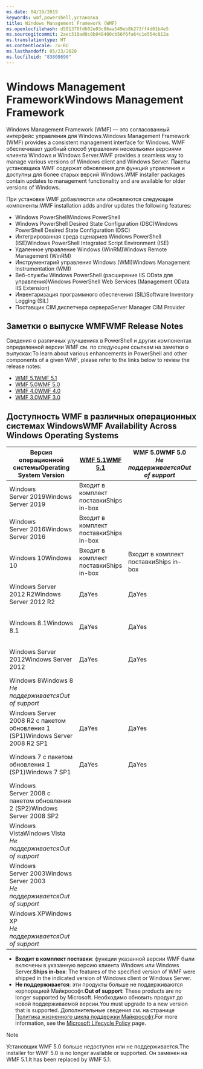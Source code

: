 ```yaml
---
ms.date: 04/19/2019
keywords: wmf,powershell,установка
title: Windows Management Framework (WMF)
ms.openlocfilehash: d581370fd602e03c86aa549eb8b273ff4d01b4e5
ms.sourcegitcommit: 2aec310ad0c0b048400cb56f6fa64c1e554c812a
ms.translationtype: HT
ms.contentlocale: ru-RU
ms.lasthandoff: 05/23/2020
ms.locfileid: "83808690"
---
```

# <a name="windows-management-framework"></a><span data-ttu-id="92b28-103">Windows Management Framework</span><span class="sxs-lookup"><span data-stu-id="92b28-103">Windows Management Framework</span></span>

<span data-ttu-id="92b28-104">Windows Management Framework (WMF) — это согласованный интерфейс управления для Windows.</span><span class="sxs-lookup"><span data-stu-id="92b28-104">Windows Management Framework (WMF) provides a consistent management interface for Windows.</span></span> <span data-ttu-id="92b28-105">WMF обеспечивает удобный способ управления несколькими версиями клиента Windows и Windows Server.</span><span class="sxs-lookup"><span data-stu-id="92b28-105">WMF provides a seamless way to manage various versions of Windows client and Windows Server.</span></span> <span data-ttu-id="92b28-106">Пакеты установщика WMF содержат обновления для функций управления и доступны для более старых версий Windows.</span><span class="sxs-lookup"><span data-stu-id="92b28-106">WMF installer packages contain updates to management functionality and are available for older versions of Windows.</span></span>

<span data-ttu-id="92b28-107">При установке WMF добавляются или обновляются следующие компоненты:</span><span class="sxs-lookup"><span data-stu-id="92b28-107">WMF installation adds and/or updates the following features:</span></span>

- <span data-ttu-id="92b28-108">Windows PowerShell</span><span class="sxs-lookup"><span data-stu-id="92b28-108">Windows PowerShell</span></span>
- <span data-ttu-id="92b28-109">Windows PowerShell Desired State Configuration (DSC)</span><span class="sxs-lookup"><span data-stu-id="92b28-109">Windows PowerShell Desired State Configuration (DSC)</span></span>
- <span data-ttu-id="92b28-110">Интегрированная среда сценариев Windows PowerShell (ISE)</span><span class="sxs-lookup"><span data-stu-id="92b28-110">Windows PowerShell Integrated Script Environment (ISE)</span></span>
- <span data-ttu-id="92b28-111">Удаленное управление Windows (WinRM)</span><span class="sxs-lookup"><span data-stu-id="92b28-111">Windows Remote Management (WinRM)</span></span>
- <span data-ttu-id="92b28-112">Инструментарий управления Windows (WMI)</span><span class="sxs-lookup"><span data-stu-id="92b28-112">Windows Management Instrumentation (WMI)</span></span>
- <span data-ttu-id="92b28-113">Веб-службы Windows PowerShell (расширение IIS OData для управления)</span><span class="sxs-lookup"><span data-stu-id="92b28-113">Windows PowerShell Web Services (Management OData IIS Extension)</span></span>
- <span data-ttu-id="92b28-114">Инвентаризация программного обеспечения (SIL)</span><span class="sxs-lookup"><span data-stu-id="92b28-114">Software Inventory Logging (SIL)</span></span>
- <span data-ttu-id="92b28-115">Поставщик CIM диспетчера сервера</span><span class="sxs-lookup"><span data-stu-id="92b28-115">Server Manager CIM Provider</span></span>

## <a name="wmf-release-notes"></a><span data-ttu-id="92b28-116">Заметки о выпуске WMF</span><span class="sxs-lookup"><span data-stu-id="92b28-116">WMF Release Notes</span></span>

<span data-ttu-id="92b28-117">Сведения о различных улучшениях в PowerShell и других компонентах определенной версии WMF см. по следующим ссылкам на заметки о выпусках:</span><span class="sxs-lookup"><span data-stu-id="92b28-117">To learn about various enhancements in PowerShell and other components of a given WMF, please refer to the links below to review the release notes:</span></span>

- [<span data-ttu-id="92b28-118">WMF 5.1</span><span class="sxs-lookup"><span data-stu-id="92b28-118">WMF 5.1</span></span>](whats-new/release-notes.md#wmf-51-changes)
- [<span data-ttu-id="92b28-119">WMF 5.0</span><span class="sxs-lookup"><span data-stu-id="92b28-119">WMF 5.0</span></span>](whats-new/release-notes.md#wmf-50-changes)
- [<span data-ttu-id="92b28-120">WMF 4.0</span><span class="sxs-lookup"><span data-stu-id="92b28-120">WMF 4.0</span></span>](https://download.microsoft.com/download/3/D/6/3D61D262-8549-4769-A660-230B67E15B25/Windows%20Management%20Framework%204%200%20Release%20Notes.docx)
- [<span data-ttu-id="92b28-121">WMF 3.0</span><span class="sxs-lookup"><span data-stu-id="92b28-121">WMF 3.0</span></span>](https://download.microsoft.com/download/E/7/6/E76850B8-DA6E-4FF5-8CCE-A24FC513FD16/WMF%203%20Release%20Notes.docx)

## <a name="wmf-availability-across-windows-operating-systems"></a><span data-ttu-id="92b28-122">Доступность WMF в различных операционных системах Windows</span><span class="sxs-lookup"><span data-stu-id="92b28-122">WMF Availability Across Windows Operating Systems</span></span>

|        <span data-ttu-id="92b28-123">Версия операционной системы</span><span class="sxs-lookup"><span data-stu-id="92b28-123">Operating System Version</span></span>         | <span data-ttu-id="92b28-124">[WMF 5.1][]</span><span class="sxs-lookup"><span data-stu-id="92b28-124">[WMF 5.1][]</span></span>  | <span data-ttu-id="92b28-125">WMF 5.0</span><span class="sxs-lookup"><span data-stu-id="92b28-125">WMF 5.0</span></span><br><span data-ttu-id="92b28-126">*Не поддерживается*</span><span class="sxs-lookup"><span data-stu-id="92b28-126">*Out of support*</span></span> | <span data-ttu-id="92b28-127">[WMF 4.0][]</span><span class="sxs-lookup"><span data-stu-id="92b28-127">[WMF 4.0][]</span></span>  | <span data-ttu-id="92b28-128">[WMF 3.0][]</span><span class="sxs-lookup"><span data-stu-id="92b28-128">[WMF 3.0][]</span></span>  | <span data-ttu-id="92b28-129">[WMF 2.0][]</span><span class="sxs-lookup"><span data-stu-id="92b28-129">[WMF 2.0][]</span></span>  |
| --------------------------------------- | ------------ | --------------------------- | ------------ | ------------ | ------------ |
| <span data-ttu-id="92b28-130">Windows Server 2019</span><span class="sxs-lookup"><span data-stu-id="92b28-130">Windows Server 2019</span></span>                     | <span data-ttu-id="92b28-131">Входит в комплект поставки</span><span class="sxs-lookup"><span data-stu-id="92b28-131">Ships in-box</span></span> |                             |              |              |              |
| <span data-ttu-id="92b28-132">Windows Server 2016</span><span class="sxs-lookup"><span data-stu-id="92b28-132">Windows Server 2016</span></span>                     | <span data-ttu-id="92b28-133">Входит в комплект поставки</span><span class="sxs-lookup"><span data-stu-id="92b28-133">Ships in-box</span></span> |                             |              |              |              |
| <span data-ttu-id="92b28-134">Windows 10</span><span class="sxs-lookup"><span data-stu-id="92b28-134">Windows 10</span></span>                              | <span data-ttu-id="92b28-135">Входит в комплект поставки</span><span class="sxs-lookup"><span data-stu-id="92b28-135">Ships in-box</span></span> | <span data-ttu-id="92b28-136">Входит в комплект поставки</span><span class="sxs-lookup"><span data-stu-id="92b28-136">Ships in-box</span></span>                |              |              |              |
| <span data-ttu-id="92b28-137">Windows Server 2012 R2</span><span class="sxs-lookup"><span data-stu-id="92b28-137">Windows Server 2012 R2</span></span>                  | <span data-ttu-id="92b28-138">Да</span><span class="sxs-lookup"><span data-stu-id="92b28-138">Yes</span></span>          | <span data-ttu-id="92b28-139">Да</span><span class="sxs-lookup"><span data-stu-id="92b28-139">Yes</span></span>                         | <span data-ttu-id="92b28-140">Входит в комплект поставки</span><span class="sxs-lookup"><span data-stu-id="92b28-140">Ships in-box</span></span> |              |              |
| <span data-ttu-id="92b28-141">Windows 8.1</span><span class="sxs-lookup"><span data-stu-id="92b28-141">Windows 8.1</span></span>                             | <span data-ttu-id="92b28-142">Да</span><span class="sxs-lookup"><span data-stu-id="92b28-142">Yes</span></span>          | <span data-ttu-id="92b28-143">Да</span><span class="sxs-lookup"><span data-stu-id="92b28-143">Yes</span></span>                         | <span data-ttu-id="92b28-144">Входит в комплект поставки</span><span class="sxs-lookup"><span data-stu-id="92b28-144">Ships in-box</span></span> |              |              |
| <span data-ttu-id="92b28-145">Windows Server 2012</span><span class="sxs-lookup"><span data-stu-id="92b28-145">Windows Server 2012</span></span>                     | <span data-ttu-id="92b28-146">Да</span><span class="sxs-lookup"><span data-stu-id="92b28-146">Yes</span></span>          | <span data-ttu-id="92b28-147">Да</span><span class="sxs-lookup"><span data-stu-id="92b28-147">Yes</span></span>                         | <span data-ttu-id="92b28-148">Да</span><span class="sxs-lookup"><span data-stu-id="92b28-148">Yes</span></span>          | <span data-ttu-id="92b28-149">Входит в комплект поставки</span><span class="sxs-lookup"><span data-stu-id="92b28-149">Ships in-box</span></span> |              |
| <span data-ttu-id="92b28-150">Windows 8</span><span class="sxs-lookup"><span data-stu-id="92b28-150">Windows 8</span></span><br><span data-ttu-id="92b28-151">*Не поддерживается*</span><span class="sxs-lookup"><span data-stu-id="92b28-151">*Out of support*</span></span>           |              |                             |              | <span data-ttu-id="92b28-152">Входит в комплект поставки</span><span class="sxs-lookup"><span data-stu-id="92b28-152">Ships in-box</span></span> |              |
| <span data-ttu-id="92b28-153">Windows Server 2008 R2 с пакетом обновления 1 (SP1)</span><span class="sxs-lookup"><span data-stu-id="92b28-153">Windows Server 2008 R2 SP1</span></span>              | <span data-ttu-id="92b28-154">Да</span><span class="sxs-lookup"><span data-stu-id="92b28-154">Yes</span></span>          | <span data-ttu-id="92b28-155">Да</span><span class="sxs-lookup"><span data-stu-id="92b28-155">Yes</span></span>                         | <span data-ttu-id="92b28-156">Да</span><span class="sxs-lookup"><span data-stu-id="92b28-156">Yes</span></span>          | <span data-ttu-id="92b28-157">Да</span><span class="sxs-lookup"><span data-stu-id="92b28-157">Yes</span></span>          | <span data-ttu-id="92b28-158">Входит в комплект поставки</span><span class="sxs-lookup"><span data-stu-id="92b28-158">Ships in-box</span></span> |
| <span data-ttu-id="92b28-159">Windows 7 с пакетом обновления 1 (SP1)</span><span class="sxs-lookup"><span data-stu-id="92b28-159">Windows 7 SP1</span></span>                           | <span data-ttu-id="92b28-160">Да</span><span class="sxs-lookup"><span data-stu-id="92b28-160">Yes</span></span>          | <span data-ttu-id="92b28-161">Да</span><span class="sxs-lookup"><span data-stu-id="92b28-161">Yes</span></span>                         | <span data-ttu-id="92b28-162">Да</span><span class="sxs-lookup"><span data-stu-id="92b28-162">Yes</span></span>          | <span data-ttu-id="92b28-163">Да</span><span class="sxs-lookup"><span data-stu-id="92b28-163">Yes</span></span>          | <span data-ttu-id="92b28-164">Входит в комплект поставки</span><span class="sxs-lookup"><span data-stu-id="92b28-164">Ships in-box</span></span> |
| <span data-ttu-id="92b28-165">Windows Server 2008 с пакетом обновления 2 (SP2)</span><span class="sxs-lookup"><span data-stu-id="92b28-165">Windows Server 2008 SP2</span></span>                 |              |                             |              | <span data-ttu-id="92b28-166">Да</span><span class="sxs-lookup"><span data-stu-id="92b28-166">Yes</span></span>          | <span data-ttu-id="92b28-167">Да</span><span class="sxs-lookup"><span data-stu-id="92b28-167">Yes</span></span>          |
| <span data-ttu-id="92b28-168">Windows Vista</span><span class="sxs-lookup"><span data-stu-id="92b28-168">Windows Vista</span></span><br><span data-ttu-id="92b28-169">*Не поддерживается*</span><span class="sxs-lookup"><span data-stu-id="92b28-169">*Out of support*</span></span>       |              |                             |              |              | <span data-ttu-id="92b28-170">Да</span><span class="sxs-lookup"><span data-stu-id="92b28-170">Yes</span></span>          |
| <span data-ttu-id="92b28-171">Windows Server 2003</span><span class="sxs-lookup"><span data-stu-id="92b28-171">Windows Server 2003</span></span><br><span data-ttu-id="92b28-172">*Не поддерживается*</span><span class="sxs-lookup"><span data-stu-id="92b28-172">*Out of support*</span></span> |              |                             |              |              | <span data-ttu-id="92b28-173">Да</span><span class="sxs-lookup"><span data-stu-id="92b28-173">Yes</span></span>          |
| <span data-ttu-id="92b28-174">Windows XP</span><span class="sxs-lookup"><span data-stu-id="92b28-174">Windows XP</span></span><br><span data-ttu-id="92b28-175">*Не поддерживается*</span><span class="sxs-lookup"><span data-stu-id="92b28-175">*Out of support*</span></span>          |              |                             |              | <span data-ttu-id="92b28-176">Да</span><span class="sxs-lookup"><span data-stu-id="92b28-176">Yes</span></span>          | <span data-ttu-id="92b28-177">Да</span><span class="sxs-lookup"><span data-stu-id="92b28-177">Yes</span></span>          |

- <span data-ttu-id="92b28-178">**Входит в комплект поставки**: функции указанной версии WMF были включены в указанную версию клиента Windows или Windows Server.</span><span class="sxs-lookup"><span data-stu-id="92b28-178">**Ships in-box**: The features of the specified version of WMF were shipped in the indicated version of Windows client or Windows Server.</span></span>
- <span data-ttu-id="92b28-179">**Не поддерживается**: эти продукты больше не поддерживаются корпорацией Майкрософт.</span><span class="sxs-lookup"><span data-stu-id="92b28-179">**Out of support**: These products are no longer supported by Microsoft.</span></span> <span data-ttu-id="92b28-180">Необходимо обновить продукт до новой поддерживаемой версии.</span><span class="sxs-lookup"><span data-stu-id="92b28-180">You must upgrade to a new version that is supported.</span></span> <span data-ttu-id="92b28-181">Дополнительные сведения см. на странице [Политика жизненного цикла поддержки Майкрософт][].</span><span class="sxs-lookup"><span data-stu-id="92b28-181">For more information, see the [Microsoft Lifecycle Policy][] page.</span></span>

> [!NOTE]
> <span data-ttu-id="92b28-182">Установщик WMF 5.0 больше недоступен или не поддерживается.</span><span class="sxs-lookup"><span data-stu-id="92b28-182">The installer for WMF 5.0 is no longer available or supported.</span></span> <span data-ttu-id="92b28-183">Он заменен на WMF 5.1.</span><span class="sxs-lookup"><span data-stu-id="92b28-183">It has been replaced by WMF 5.1.</span></span>

[Политика жизненного цикла поддержки Майкрософт]: https://support.microsoft.com/lifecycle
[Microsoft Lifecycle Policy]: https://support.microsoft.com/lifecycle
[WMF 5.1]: https://aka.ms/wmf51download
[WMF 5.1]: https://aka.ms/wmf51download
[WMF 4.0]: https://aka.ms/wmf4download
[WMF 4.0]: https://aka.ms/wmf4download
[WMF 3.0]: https://aka.ms/wmf3download
[WMF 3.0]: https://aka.ms/wmf3download
[WMF 2.0]: https://aka.ms/wmf2download
[WMF 2.0]: https://aka.ms/wmf2download
